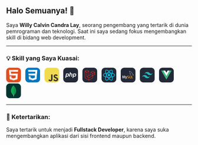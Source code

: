 ## Halo Semuanya! 👋

Saya **Willy Calvin Candra Lay**, seorang pengembang yang tertarik di dunia pemrograman dan teknologi. Saat ini saya sedang fokus mengembangkan skill di bidang web development.

---

### 💡 Skill yang Saya Kuasai:

<p align="left">
  <img src="https://github.com/tandpfun/skill-icons/raw/main/icons/HTML.svg" width="40" height="40" alt="html"/> &nbsp;
  <img src="https://github.com/tandpfun/skill-icons/raw/main/icons/CSS.svg" width="40" height="40" alt="css"/> &nbsp;
  <img src="https://github.com/tandpfun/skill-icons/raw/main/icons/JavaScript.svg" width="40" height="40" alt="javascript"/> &nbsp;
  <img src="https://github.com/tandpfun/skill-icons/raw/main/icons/PHP-Dark.svg" width="40" height="40" alt="php"/> &nbsp;
  <img src="https://github.com/tandpfun/skill-icons/raw/main/icons/Laravel-Dark.svg" width="40" height="40" alt="laravel"/> &nbsp;
  <img src="https://github.com/tandpfun/skill-icons/raw/main/icons/React-Dark.svg" width="40" height="40" alt="react"/> &nbsp;
  <img src="https://github.com/tandpfun/skill-icons/raw/main/icons/MySQL-Dark.svg" width="40" height="40" alt="mysql"/> &nbsp;
  <img src="https://github.com/tandpfun/skill-icons/raw/main/icons/TailwindCSS-Dark.svg" width="40" height="40" alt="tailwindcss"/> &nbsp;
  <img src="https://github.com/tandpfun/skill-icons/raw/main/icons/VueJS-Dark.svg" width="40" height="40" alt="vuejs"/> &nbsp;
  <img src="https://github.com/tandpfun/skill-icons/raw/main/icons/MongoDB.svg" width="40" height="40" alt="monggodb"/>
</p>

---

### 🚀 Ketertarikan:
Saya tertarik untuk menjadi **Fullstack Developer**, karena saya suka mengembangkan aplikasi dari sisi frontend maupun backend.
